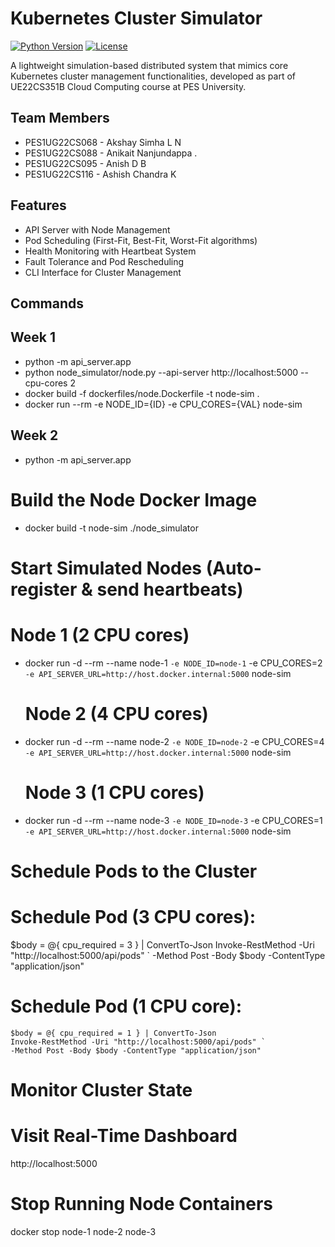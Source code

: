 # Kubernetes Cluster Simulator

[![Python Version](https://img.shields.io/badge/python-3.8%2B-blue)](https://www.python.org/)
[![License](https://img.shields.io/badge/license-MIT-green)](LICENSE)

A lightweight simulation-based distributed system that mimics core Kubernetes cluster management functionalities, developed as part of UE22CS351B Cloud Computing course at PES University.

## Team Members
- PES1UG22CS068 - Akshay Simha L N
- PES1UG22CS088 - Anikait Nanjundappa .
- PES1UG22CS095 - Anish D B
- PES1UG22CS116 - Ashish Chandra K

## Features
- API Server with Node Management
- Pod Scheduling (First-Fit, Best-Fit, Worst-Fit algorithms)
- Health Monitoring with Heartbeat System
- Fault Tolerance and Pod Rescheduling
- CLI Interface for Cluster Management

## Commands

## Week 1
- python -m api_server.app
- python node_simulator/node.py --api-server http://localhost:5000 --cpu-cores 2
- docker build -f dockerfiles/node.Dockerfile -t node-sim .
- docker run --rm -e NODE_ID={ID} -e CPU_CORES={VAL} node-sim

## Week 2
- python -m api_server.app

# Build the Node Docker Image
- docker build -t node-sim ./node_simulator 

#  Start Simulated Nodes (Auto-register & send heartbeats)

   # Node 1 (2 CPU cores)
-  docker run -d --rm --name node-1 `
  -e NODE_ID=node-1 `
  -e CPU_CORES=2 `
  -e API_SERVER_URL=http://host.docker.internal:5000 `
   node-sim

   # Node 2 (4 CPU cores)
-  docker run -d --rm --name node-2 `
  -e NODE_ID=node-2 `
  -e CPU_CORES=4 `
  -e API_SERVER_URL=http://host.docker.internal:5000 `
  node-sim

   # Node 3 (1 CPU cores)
-  docker run -d --rm --name node-3 `
  -e NODE_ID=node-3 `
  -e CPU_CORES=1 `
  -e API_SERVER_URL=http://host.docker.internal:5000 `
  node-sim

# Schedule Pods to the Cluster
 
   # Schedule Pod (3 CPU cores):
   $body = @{ cpu_required = 3 } | ConvertTo-Json
   Invoke-RestMethod -Uri "http://localhost:5000/api/pods" `
  -Method Post -Body $body -ContentType "application/json"

   #  Schedule Pod (1 CPU core):
    $body = @{ cpu_required = 1 } | ConvertTo-Json
    Invoke-RestMethod -Uri "http://localhost:5000/api/pods" `
    -Method Post -Body $body -ContentType "application/json"

#  Monitor Cluster State
   
   #  Visit Real-Time Dashboard
   http://localhost:5000
   
# Stop Running Node Containers
  docker stop node-1 node-2 node-3







  
